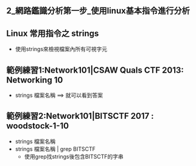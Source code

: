 ## 2_網路鑑識分析第一步_使用linux基本指令進行分析  
## Linux 常用指令之 strings

- 使用strings來檢視檔案內所有可視字元


## 範例練習1:Network101|CSAW Quals CTF 2013: Networking 10
- strings 檔案名稱  ==> 就可以看到答案


## 範例練習2:Network101|BITSCTF 2017 : woodstock-1-10
- strings 檔案名稱
- strings 檔案名稱 | grep BITSCTF
  - 使用grep找strings後包含BITSCTF的字串
  
 
